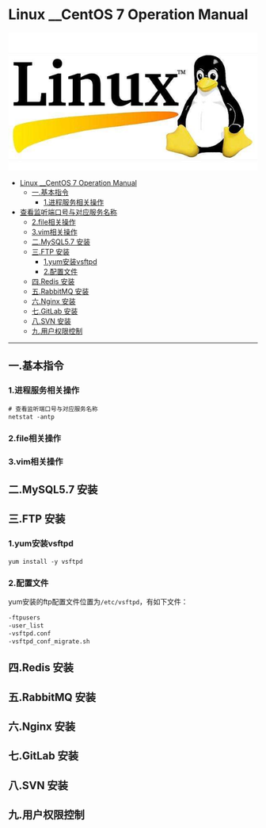 # Linux __CentOS 7 Operation Manual
 ![](https://github.com/vincent928/Linux-CentOS-7-Operation-Manual/blob/master/pic/linux.jpg)
 
* [Linux __CentOS 7 Operation Manual](#linux-__centos-7-operation-manual)
  * [一.基本指令](#一基本指令)
    * [1.进程服务相关操作](#1进程服务相关操作)
* [查看监听端口号与对应服务名称](#查看监听端口号与对应服务名称)
    * [2.file相关操作](#2file相关操作)
    * [3.vim相关操作](#3vim相关操作)
  * [二.MySQL5.7 安装](#二mysql57-安装)
  * [三.FTP 安装](#三ftp-安装)
    * [1.yum安装vsftpd](#1yum安装vsftpd)
    * [2.配置文件](#2配置文件)
  * [四.Redis 安装](#四redis-安装)
  * [五.RabbitMQ 安装](#五rabbitmq-安装)
  * [六.Nginx 安装](#六nginx-安装)
  * [七.GitLab 安装](#七gitlab-安装)
  * [八.SVN 安装](#八svn-安装)
  * [九.用户权限控制](#九用户权限控制)
 
----

## 一.基本指令
### 1.进程服务相关操作
```shell
# 查看监听端口号与对应服务名称
netstat -antp
```
### 2.file相关操作
### 3.vim相关操作
## 二.MySQL5.7 安装
## 三.FTP 安装
### 1.yum安装vsftpd
```shell
yum install -y vsftpd
```
### 2.配置文件
yum安装的ftp配置文件位置为`/etc/vsftpd`，有如下文件：
```
-ftpusers
-user_list
-vsftpd.conf
-vsftpd_conf_migrate.sh
```


## 四.Redis 安装
## 五.RabbitMQ 安装
## 六.Nginx 安装
## 七.GitLab 安装
## 八.SVN 安装
## 九.用户权限控制






































